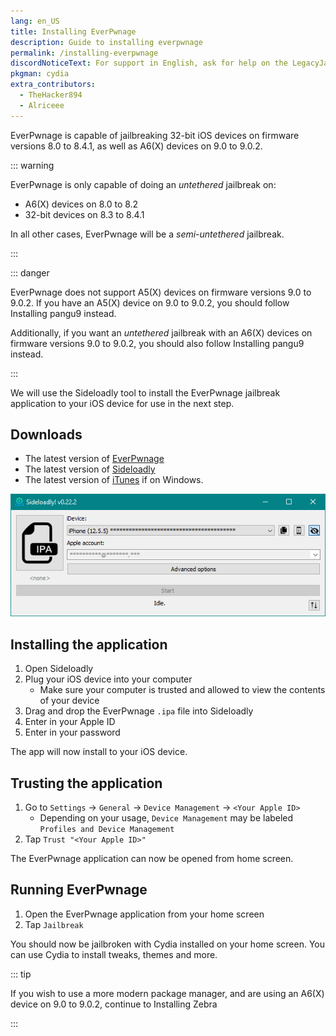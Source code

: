 ```yaml
---
lang: en_US
title: Installing EverPwnage
description: Guide to installing everpwnage
permalink: /installing-everpwnage
discordNoticeText: For support in English, ask for help on the LegacyJailbreak [Discord Server](http://discord.legacyjailbreak.com/).
pkgman: cydia
extra_contributors:
  - TheHacker894
  - Alriceee
---
```


EverPwnage is capable of jailbreaking 32-bit iOS devices on firmware versions 8.0 to 8.4.1, as well as A6(X) devices on 9.0 to 9.0.2.

::: warning

EverPwnage is only capable of doing an *untethered* jailbreak on:
 - A6(X) devices on 8.0 to 8.2
 - 32-bit devices on 8.3 to 8.4.1

In all other cases, EverPwnage will be a *semi-untethered* jailbreak.

:::

::: danger

EverPwnage does not support A5(X) devices on firmware versions 9.0 to 9.0.2. If you have an A5(X) device on 9.0 to 9.0.2, you should follow <router-link to="/installing-pangu9">Installing pangu9</router-link> instead.

Additionally, if you want an *untethered* jailbreak with an A6(X) devices on firmware versions 9.0 to 9.0.2, you should also follow <router-link to="/installing-pangu9">Installing pangu9</router-link> instead.

:::

We will use the Sideloadly tool to install the EverPwnage jailbreak application to your iOS device for use in the next step.

## Downloads

- The latest version of [EverPwnage](https://github.com/LukeZGD/EverPwnage/releases/latest)
- The latest version of [Sideloadly](https://sideloadly.io/)
- The latest version of [iTunes](https://www.apple.com/itunes/download/win64) if on Windows.

![A screenshot of the Sideloadly application (Windows)](/assets/images/sideloadly_win.png)

## Installing the application

1. Open Sideloadly
1. Plug your iOS device into your computer
    - Make sure your computer is trusted and allowed to view the contents of your device
1. Drag and drop the EverPwnage `.ipa` file into Sideloadly
1. Enter in your Apple ID
1. Enter in your password

The app will now install to your iOS device.

## Trusting the application

1. Go to `Settings` -> `General` -> `Device Management` -> `<Your Apple ID>`
    - Depending on your usage, `Device Management` may be labeled `Profiles and Device Management`
1. Tap `Trust "<Your Apple ID>"`

The EverPwnage application can now be opened from home screen.

## Running EverPwnage

1. Open the EverPwnage application from your home screen
1. Tap `Jailbreak`

You should now be jailbroken with Cydia installed on your home screen. You can use Cydia to install <router-link to="/faq/#what-are-tweaks">tweaks</router-link>, themes and more.

::: tip

If you wish to use a more modern package manager, and are using an A6(X) device on 9.0 to 9.0.2, continue to <router-link to="/installing-zebra">Installing Zebra</router-link>

:::
